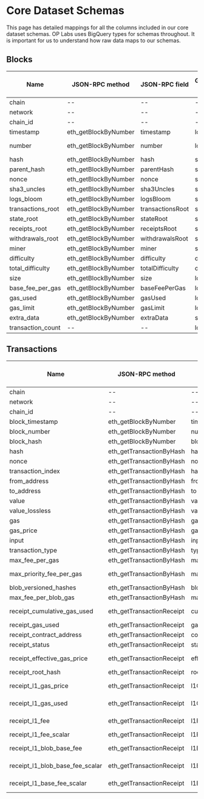 # Core Dataset Schemas

This page has detailed mappings for all the columns included in our core dataset schemas. OP Labs
uses BigQuery types for schemas throughout. It is important for us to understand how raw data
maps to our schemas.


## Blocks
|       Name      |   JSON-RPC method  | JSON-RPC field |Goldsky Type|  Goldsky Field  |OP Labs BigQuery Type|      OP Labs Expression     |
|-----------------|--------------------|----------------|------------|-----------------|---------------------|-----------------------------|
|      chain      |         --         |       --       |     --     |        --       |        STRING       |              --             |
|     network     |         --         |       --       |     --     |        --       |        STRING       |              --             |
|     chain_id    |         --         |       --       |     --     |        --       |        INT64        |              --             |
|    timestamp    |eth_getBlockByNumber|    timestamp   |    long    |    timestamp    |      TIMESTAMP      |          timestamp          |
|      number     |eth_getBlockByNumber|     number     |    long    |      number     |        INT64        |accurateCast(number, 'Int64')|
|       hash      |eth_getBlockByNumber|      hash      |   string   |       hash      |        STRING       |             hash            |
|   parent_hash   |eth_getBlockByNumber|   parentHash   |   string   |   parent_hash   |        STRING       |         parent_hash         |
|      nonce      |eth_getBlockByNumber|      nonce     |   string   |      nonce      |        STRING       |            nonce            |
|   sha3_uncles   |eth_getBlockByNumber|   sha3Uncles   |   string   |   sha3_uncles   |        STRING       |         sha3_uncles         |
|    logs_bloom   |eth_getBlockByNumber|    logsBloom   |   string   |    logs_bloom   |        STRING       |          logs_bloom         |
|transactions_root|eth_getBlockByNumber|transactionsRoot|   string   |transactions_root|        STRING       |      transactions_root      |
|    state_root   |eth_getBlockByNumber|    stateRoot   |   string   |    state_root   |        STRING       |          state_root         |
|  receipts_root  |eth_getBlockByNumber|  receiptsRoot  |   string   |  receipts_root  |        STRING       |        receipts_root        |
| withdrawals_root|eth_getBlockByNumber| withdrawalsRoot|   string   | withdrawals_root|        STRING       |       withdrawals_root      |
|      miner      |eth_getBlockByNumber|      miner     |   string   |      miner      |        STRING       |            miner            |
|    difficulty   |eth_getBlockByNumber|   difficulty   |   double   |    difficulty   |       FLOAT64       |          difficulty         |
| total_difficulty|eth_getBlockByNumber| totalDifficulty|   double   | total_difficulty|       FLOAT64       |       total_difficulty      |
|       size      |eth_getBlockByNumber|      size      |    long    |       size      |        INT64        |             size            |
| base_fee_per_gas|eth_getBlockByNumber|  baseFeePerGas |    long    | base_fee_per_gas|        INT64        |       base_fee_per_gas      |
|     gas_used    |eth_getBlockByNumber|     gasUsed    |    long    |     gas_used    |        INT64        |           gas_used          |
|    gas_limit    |eth_getBlockByNumber|    gasLimit    |    long    |    gas_limit    |        INT64        |          gas_limit          |
|    extra_data   |eth_getBlockByNumber|    extraData   |   string   |    extra_data   |        STRING       |          extra_data         |
|transaction_count|         --         |       --       |    long    |transaction_count|        INT64        |      transaction_count      |

## Transactions
|              Name             |     JSON-RPC method     |   JSON-RPC field   |Goldsky Type|         Goldsky Field         |OP Labs BigQuery Type|                       OP Labs Expression                       |
|-------------------------------|-------------------------|--------------------|------------|-------------------------------|---------------------|----------------------------------------------------------------|
|             chain             |            --           |         --         |     --     |               --              |        STRING       |                               --                               |
|            network            |            --           |         --         |     --     |               --              |        STRING       |                               --                               |
|            chain_id           |            --           |         --         |     --     |               --              |        INT64        |                               --                               |
|        block_timestamp        |   eth_getBlockByNumber  |      timestamp     |    long    |        block_timestamp        |      TIMESTAMP      |                         block_timestamp                        |
|          block_number         |   eth_getBlockByNumber  |       number       |    long    |          block_number         |        INT64        |               accurateCast(block_number, 'Int64')              |
|           block_hash          |   eth_getBlockByNumber  |     block_hash     |   string   |           block_hash          |        STRING       |                           block_hash                           |
|              hash             | eth_getTransactionByHash|        hash        |   string   |              hash             |        STRING       |                              hash                              |
|             nonce             | eth_getTransactionByHash|        nonce       |    long    |             nonce             |        INT64        |                  accurateCast(nonce, 'Int64')                  |
|       transaction_index       | eth_getTransactionByHash|        hash        |    long    |       transaction_index       |        INT64        |            accurateCast(transaction_index, 'Int64')            |
|          from_address         | eth_getTransactionByHash|        from        |   string   |          from_address         |        STRING       |                          from_address                          |
|           to_address          | eth_getTransactionByHash|         to         |   string   |           to_address          |        STRING       |                           to_address                           |
|             value             | eth_getTransactionByHash|        value       |   decimal  |             value             |        INT64        |               accurateCastOrNull(value, 'Int64')               |
|         value_lossless        | eth_getTransactionByHash|        value       |   decimal  |             value             |        STRING       |                      cast(value, 'String')                     |
|              gas              | eth_getTransactionByHash|         gas        |   decimal  |              gas              |        INT64        |                   accurateCast(gas, 'Int64')                   |
|           gas_price           | eth_getTransactionByHash|      gasPrice      |   decimal  |           gas_price           |        INT64        |                accurateCast(gas_price, 'Int64')                |
|             input             | eth_getTransactionByHash|        input       |   string   |             input             |        STRING       |                              input                             |
|        transaction_type       | eth_getTransactionByHash|        type        |    long    |        transaction_type       |        INT64        |             accurateCast(transaction_type, 'Int32')            |
|        max_fee_per_gas        | eth_getTransactionByHash|    maxFeePerGas    |   decimal  |        max_fee_per_gas        |        INT64        |             accurateCast(max_fee_per_gas, 'Int64')             |
|    max_priority_fee_per_gas   | eth_getTransactionByHash|maxPriorityFeePerGas|   decimal  |    max_priority_fee_per_gas   |        INT64        |         accurateCast(max_priority_fee_per_gas, 'Int64')        |
|     blob_versioned_hashes     | eth_getTransactionByHash| blobVersionedHashes|     --     |               --              |    ARRAY<STRING>    |                               --                               |
|      max_fee_per_blob_gas     | eth_getTransactionByHash|  maxFeePerBlobGas  |     --     |               --              |        INT64        |                               --                               |
|  receipt_cumulative_gas_used  |eth_getTransactionReceipt|  cumulativeGasUsed |   decimal  |  receipt_cumulative_gas_used  |        INT64        |       accurateCast(receipt_cumulative_gas_used, 'Int64')       |
|        receipt_gas_used       |eth_getTransactionReceipt|       gasUsed      |   decimal  |        receipt_gas_used       |        INT64        |             accurateCast(receipt_gas_used, 'Int64')            |
|    receipt_contract_address   |eth_getTransactionReceipt|   contractAddress  |   string   |    receipt_contract_address   |        INT64        |                    receipt_contract_address                    |
|         receipt_status        |eth_getTransactionReceipt|       status       |    long    |         receipt_status        |        INT64        |              accurateCast(receipt_status, 'Int32')             |
|  receipt_effective_gas_price  |eth_getTransactionReceipt|  effectiveGasPrice |   decimal  |  receipt_effective_gas_price  |        INT64        |       accurateCast(receipt_effective_gas_price, 'Int64')       |
|       receipt_root_hash       |eth_getTransactionReceipt|        root        |     --     |               --              |        INT64        |                               --                               |
|      receipt_l1_gas_price     |eth_getTransactionReceipt|     l1GasPrice     |   decimal  |      receipt_l1_gas_price     |        INT64        |      accurateCast(receipt_l1_gas_price, 'Nullable(Int64)')     |
|      receipt_l1_gas_used      |eth_getTransactionReceipt|      l1GasUsed     |   decimal  |      receipt_l1_gas_used      |        INT64        |      accurateCast(receipt_l1_gas_used, 'Nullable(Int64)')      |
|         receipt_l1_fee        |eth_getTransactionReceipt|        l1Fee       |   decimal  |         receipt_l1_fee        |        INT64        | accurateCast(receipt_l1_fee, 'Nullable(Int64)') receipt_l1_fee |
|     receipt_l1_fee_scalar     |eth_getTransactionReceipt|     l1FeeScalar    |   decimal  |     receipt_l1_fee_scalar     |       FLOAT64       |                      receipt_l1_fee_scalar                     |
|    receipt_l1_blob_base_fee   |eth_getTransactionReceipt|    l1BlobBaseFee   |   decimal  |    receipt_l1_blob_base_fee   |        INT64        |    accurateCast(receipt_l1_blob_base_fee, 'Nullable(Int64)')   |
|receipt_l1_blob_base_fee_scalar|eth_getTransactionReceipt| l1BlobBaseFeeScalar|   decimal  |receipt_l1_blob_base_fee_scalar|        INT64        |accurateCast(receipt_l1_blob_base_fee_scalar, 'Nullable(Int64)')|
|   receipt_l1_base_fee_scalar  |eth_getTransactionReceipt|   l1BaseFeeScalar  |   decimal  |   receipt_l1_base_fee_scalar  |        INT64        |   accurateCast(receipt_l1_base_fee_scalar, 'Nullable(Int64)')  |